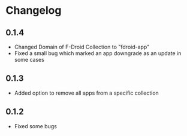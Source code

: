 # Changelog

## 0.1.4

- Changed Domain of F-Droid Collection to "fdroid-app"
- Fixed a small bug which marked an app downgrade as an update in some cases

## 0.1.3

- Added option to remove all apps from a specific collection

## 0.1.2

- Fixed some bugs